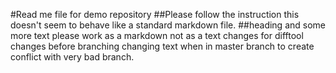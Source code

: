 #Read me file for demo repository
##Please follow the instruction
this doesn't seem to behave like a standard markdown file.
##heading and some more text
please work as a markdown not as a text
changes for difftool
changes before branching
changing text when in master branch to create conflict with very bad branch.
